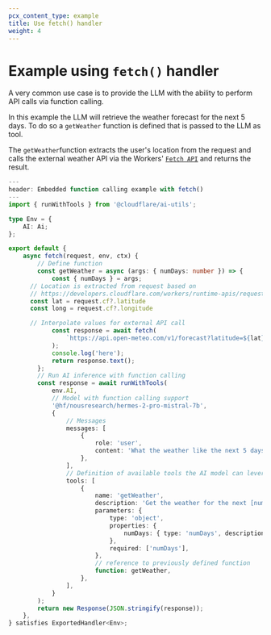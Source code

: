 ```yaml
---
pcx_content_type: example
title: Use fetch() handler
weight: 4
---
```


# Example using `fetch()` handler

A very common use case is to provide the LLM with the ability to perform API calls via function calling.

In this example the LLM will retrieve the weather forecast for the next 5 days.
To do so a `getWeather` function is defined that is passed to the LLM as tool.

The `getWeather`function extracts the user's location from the request and calls the external weather API via the Workers' [`Fetch API`](/workers/runtime-apis/fetch/) and returns the result.

```ts
---
header: Embedded function calling example with fetch()
---
import { runWithTools } from '@cloudflare/ai-utils';

type Env = {
	AI: Ai;
};

export default {
	async fetch(request, env, ctx) {
		// Define function
		const getWeather = async (args: { numDays: number }) => {
			const { numDays } = args;
      // Location is extracted from request based on
      // https://developers.cloudflare.com/workers/runtime-apis/request/#incomingrequestcfproperties
      const lat = request.cf?.latitude
      const long = request.cf?.longitude

      // Interpolate values for external API call
			const response = await fetch(
				`https://api.open-meteo.com/v1/forecast?latitude=${lat}&longitude=${long}&daily=temperature_2m_max,precipitation_sum&timezone=GMT&forecast_days=${numDays}`
			);
			console.log('here');
			return response.text();
		};
		// Run AI inference with function calling
		const response = await runWithTools(
			env.AI,
			// Model with function calling support
			'@hf/nousresearch/hermes-2-pro-mistral-7b',
			{
				// Messages
				messages: [
					{
						role: 'user',
						content: 'What the weather like the next 5 days? Respond as text',
					},
				],
				// Definition of available tools the AI model can leverage
				tools: [
					{
						name: 'getWeather',
						description: 'Get the weather for the next [numDays] days',
						parameters: {
							type: 'object',
							properties: {
								numDays: { type: 'numDays', description: 'number of days for the weather forecast' },
							},
							required: ['numDays'],
						},
						// reference to previously defined function
						function: getWeather,
					},
				],
			}
		);
		return new Response(JSON.stringify(response));
	},
} satisfies ExportedHandler<Env>;

```
